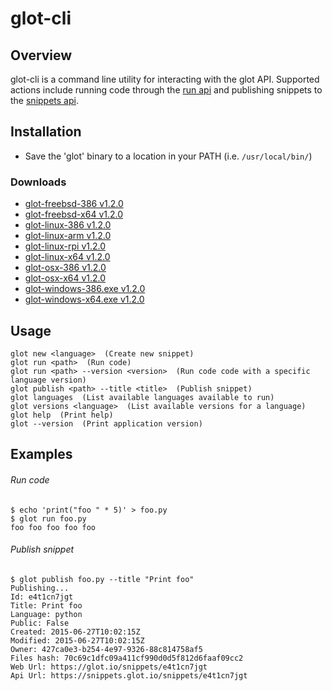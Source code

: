 glot-cli
==========


## Overview
glot-cli is a command line utility for interacting with the glot API.
Supported actions include running code through the [run api](https://github.com/prasmussen/glot-run/tree/master/api_docs) and
publishing snippets to the [snippets api](https://github.com/prasmussen/glot-snippets/tree/master/api_docs).

## Installation
- Save the 'glot' binary to a location in your PATH (i.e. `/usr/local/bin/`)

### Downloads
- [glot-freebsd-386 v1.2.0](https://drive.google.com/uc?id=0B3X9GlR6EmbnQ3l5cm9yaExqdWM)
- [glot-freebsd-x64 v1.2.0](https://drive.google.com/uc?id=0B3X9GlR6EmbnakZ0b0lYQnB4WkU)
- [glot-linux-386 v1.2.0](https://drive.google.com/uc?id=0B3X9GlR6EmbnaFpQTEVESzgwN0U)
- [glot-linux-arm v1.2.0](https://drive.google.com/uc?id=0B3X9GlR6EmbnLTRGMHpkbDJWRGs)
- [glot-linux-rpi v1.2.0](https://drive.google.com/uc?id=0B3X9GlR6EmbnMkhrdk5MUXFPSEU)
- [glot-linux-x64 v1.2.0](https://drive.google.com/uc?id=0B3X9GlR6EmbndWZLcFB6TzltRWc)
- [glot-osx-386 v1.2.0](https://drive.google.com/uc?id=0B3X9GlR6EmbnTUc5ZlNsbmtwVnM)
- [glot-osx-x64 v1.2.0](https://drive.google.com/uc?id=0B3X9GlR6EmbnbzZCWVdtdFI3amM)
- [glot-windows-386.exe v1.2.0](https://drive.google.com/uc?id=0B3X9GlR6EmbnZU50SFE5aExzQlU)
- [glot-windows-x64.exe v1.2.0](https://drive.google.com/uc?id=0B3X9GlR6EmbnclFXaWhmTWk2UGs)

## Usage
    glot new <language>  (Create new snippet)
    glot run <path>  (Run code)
    glot run <path> --version <version>  (Run code code with a specific language version)
    glot publish <path> --title <title>  (Publish snippet)
    glot languages  (List available languages available to run)
    glot versions <language>  (List available versions for a language)
    glot help  (Print help)
    glot --version  (Print application version)


## Examples
###### Run code
    $ echo 'print("foo " * 5)' > foo.py
    $ glot run foo.py
    foo foo foo foo foo

###### Publish snippet
    $ glot publish foo.py --title "Print foo"
    Publishing...
    Id: e4t1cn7jgt
    Title: Print foo
    Language: python
    Public: False
    Created: 2015-06-27T10:02:15Z
    Modified: 2015-06-27T10:02:15Z
    Owner: 427ca0e3-b254-4e97-9326-88c814758af5
    Files hash: 70c69c1dfc09a411cf990d0d5f812d6faaf09cc2
    Web Url: https://glot.io/snippets/e4t1cn7jgt
    Api Url: https://snippets.glot.io/snippets/e4t1cn7jgt
